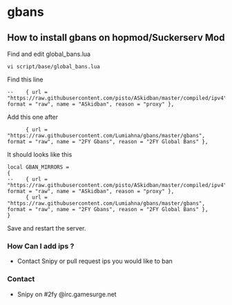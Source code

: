 # gbans
## How to install gbans on hopmod/Suckerserv Mod
Find and edit global_bans.lua
```
vi script/base/global_bans.lua
```
Find this line
```
--    { url = "https://raw.githubusercontent.com/pisto/ASkidban/master/compiled/ipv4", format = "raw", name = "ASkidban", reason = "proxy" },
```
Add this one after
```
      { url = "https://raw.githubusercontent.com/Lumiahna/gbans/master/gbans", format = "raw", name = "2FY Gbans", reason = "2FY Global Bans" },
```
It should looks like this
```
local GBAN_MIRRORS =
{
--    { url = "https://raw.githubusercontent.com/pisto/ASkidban/master/compiled/ipv4", format = "raw", name = "ASkidban", reason = "proxy" },
      { url = "https://raw.githubusercontent.com/Lumiahna/gbans/master/gbans", format = "raw", name = "2FY Gbans", reason = "2FY Global Bans" },
}
```
Save and restart the server.
 
### How Can I add ips ?
 * Contact Snipy or pull request ips you would like to ban

### Contact
 * Snipy on #2fy @irc.gamesurge.net
 
